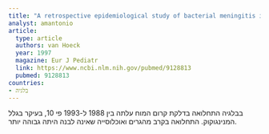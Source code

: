 ```yaml
---
title: "A retrospective epidemiological study of bacterial meningitis in an urban area in Belgium"
analyst: amantonio
article:
  type: article
  authors: van Hoeck
  year: 1997
  magazine: Eur J Pediatr
  link: https://www.ncbi.nlm.nih.gov/pubmed/9128813
  pubmed: 9128813
countries:
- בלגיה
---
```


בבלגיה התחלואה בדלקת קרום המוח עלתה בין 1988 ל-1993 פי 10, בעיקר בגלל המנינגוקוק. התחלואה בקרב מהגרים ואוכלוסייה שאינה לבנה היתה גבוהה יותר.
